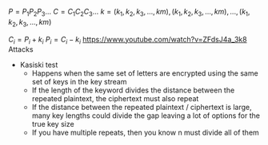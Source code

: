 $P = P_1P_2P_3...$
$C = C_1C_2C_3...$
$k = (k_1,k_2,k_3,...,km), (k_1,k_2,k_3,...,km),...,(k_1,k_2,k_3,...,km)$

$C_i = P_i + k_i$
$P_i = C_i - k_i$
https://www.youtube.com/watch?v=ZFdsJ4a_3k8
Attacks
- Kasiski test
	- Happens when the same set of letters are encrypted using the same set of keys in the key stream
	- If the length of the keyword divides the distance between the repeated plaintext, the ciphertext must also repeat
	- If the distance between the repeated plaintext / ciphertext is large, many key lengths could divide the gap leaving a lot of options for the true key size
	- If you have multiple repeats, then you know n must divide all of them